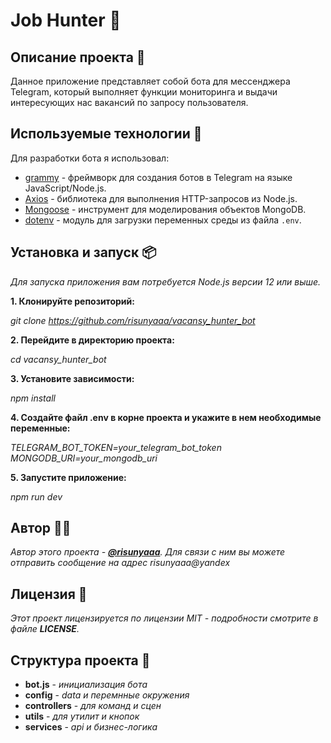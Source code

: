 # Job Hunter 🏹

## Описание проекта 📖

Данное приложение представляет собой бота для мессенджера Telegram, который выполняет функции мониторинга и выдачи интересующих нас вакансий по запросу пользователя.

## Используемые технологии 🔨

Для разработки бота я использовал:

- [grammy](https://github.com/grammyjs/grammY) - фреймворк для создания ботов в Telegram на языке JavaScript/Node.js.
- [Axios](https://github.com/axios/axios) - библиотека для выполнения HTTP-запросов из Node.js.
- [Mongoose](https://github.com/Automattic/mongoose) - инструмент для моделирования объектов MongoDB.
- [dotenv](https://github.com/motdotla/dotenv) - модуль для загрузки переменных среды из файла `.env`.

## Установка и запуск 📦

*Для запуска приложения вам потребуется Node.js версии 12 или выше.*

**1. Клонируйте репозиторий:**

*git clone https://github.com/risunyaaa/vacansy_hunter_bot*

**2. Перейдите в директорию проекта:**

*cd vacansy_hunter_bot*

**3. Установите зависимости:**

*npm install*

**4. Создайте файл .env в корне проекта и укажите в нем необходимые переменные:**

*TELEGRAM_BOT_TOKEN=your_telegram_bot_token
MONGODB_URI=your_mongodb_uri*

**5. Запустите приложение:**

*npm run dev*

## Автор 🧙🏾

*Автор этого проекта - [**@risunyaaa**](https://github.com/risunyaaa). Для связи с ним вы можете отправить сообщение на адрес risunyaaa@yandex*

## Лицензия 🔦
*Этот проект лицензируется по лицензии MIT - подробности смотрите в файле **LICENSE**.*

## Структура проекта 🧱

+ **bot.js** - *инициализация бота*
+ **config** - *data и перемнные окружения* 
+ **controllers** - *для команд и сцен* 
+ **utils** - *для утилит и кнопок* 
+ **services** - *api и бизнес-логика* 